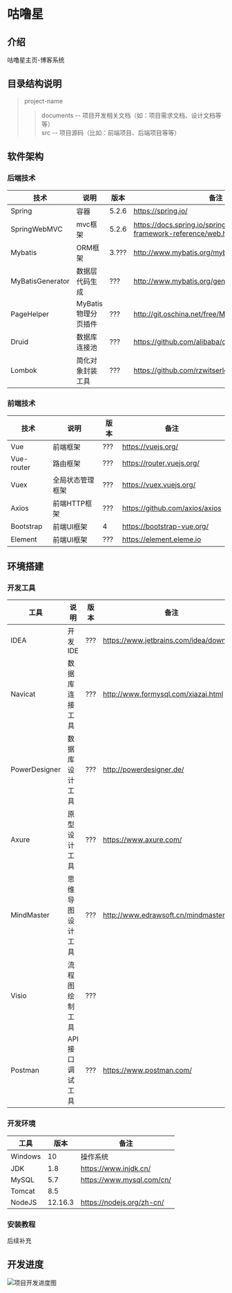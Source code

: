 # 咕噜星

## 介绍
咕噜星主页-博客系统

## 目录结构说明
> project-name  
>> documents -- 项目开发相关文档（如：项目需求文档、设计文档等等）  
>> src  -- 项目源码（比如：前端项目、后端项目等等）

## 软件架构
### 后端技术

|技术|说明|版本|备注|
|----|----|----|----|
|Spring|容器|5.2.6|https://spring.io/|
|SpringWebMVC|mvc框架|5.2.6|https://docs.spring.io/spring/docs/current/spring-framework-reference/web.html|
|Mybatis|ORM框架|3.???|http://www.mybatis.org/mybatis-3/zh/index.html|
|MyBatisGenerator|数据层代码生成|???|http://www.mybatis.org/generator/index.html|
|PageHelper|MyBatis物理分页插件|???|http://git.oschina.net/free/Mybatis_PageHelper|
|Druid|数据库连接池|???|https://github.com/alibaba/druid|
|Lombok|简化对象封装工具|???|https://github.com/rzwitserloot/lombok|

### 前端技术

|技术|说明|版本|备注|
|----|----|----|----|
|Vue|前端框架|???|https://vuejs.org/|
|Vue-router|路由框架|???|https://router.vuejs.org/|
|Vuex|全局状态管理框架|???|https://vuex.vuejs.org/|
|Axios|前端HTTP框架|???|https://github.com/axios/axios|
|Bootstrap|前端UI框架|4|https://bootstrap-vue.org/|
|Element|前端UI框架|???|https://element.eleme.io|

## 环境搭建
### 开发工具

|工具|说明|版本|备注|
|----|----|----|----|
|IDEA|开发IDE|???|https://www.jetbrains.com/idea/download|
|Navicat|数据库连接工具|???|http://www.formysql.com/xiazai.html|
|PowerDesigner|数据库设计工具|???|http://powerdesigner.de/|
|Axure|原型设计工具|???|https://www.axure.com/|
|MindMaster|思维导图设计工具|???|http://www.edrawsoft.cn/mindmaster|
|Visio|流程图绘制工具|???||
|Postman|API接口调试工具|???|https://www.postman.com/|

### 开发环境

|工具|版本|备注|
|----|----|----|
|Windows|10|操作系统|
|JDK|1.8|https://www.injdk.cn/|
|MySQL|5.7|https://www.mysql.com/cn/|
|Tomcat|8.5||
|NodeJS|12.16.3|https://nodejs.org/zh-cn/|

### 安装教程
后续补充

## 开发进度
![项目开发进度图](documents/preview-pic/dev-process-status.png)

